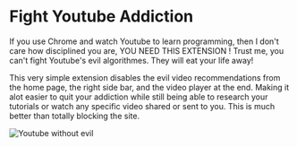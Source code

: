 # Fight Youtube Addiction

If you use Chrome and watch Youtube to learn programming, then I don't care how disciplined you are, YOU NEED THIS EXTENSION ! Trust me, you can't fight Youtube's evil algorithmes. They will eat your life away!

This very simple extension disables the evil video recommendations from the home page, the right side bar, and the video player at the end. Making it alot easier to quit your addiction while still being able to research your tutorials or watch any specific video shared or sent to you. This is much better than totally blocking the site.

![Youtube without evil](http://image.noelshack.com/fichiers/2018/19/6/1526093905-freedom.jpg)

